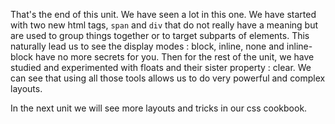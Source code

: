 That's the end of this unit. We have seen a lot in this one. We have started with two new html tags, `span` and `div` that do not really have a meaning but are used to group things together or to target subparts of elements. This naturally lead us to see the display modes : block, inline, none and inline-block have no more secrets for you. Then for the rest of the unit, we have studied and experimented with floats and their sister property : clear. We can see that using all those tools allows us to do very powerful and complex layouts.

In the next unit we will see more layouts and tricks in our css cookbook.